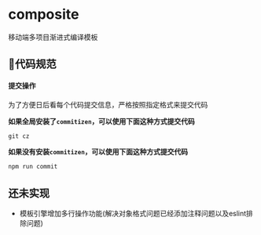 # composite
移动端多项目渐进式编译模板


## 代码规范

#### 提交操作
为了方便日后看每个代码提交信息，严格按照指定格式来提交代码

**如果全局安装了`commitizen`，可以使用下面这种方式提交代码**
```javascript
git cz
```
**如果没有安装`commitizen`，可以使用下面这种方式提交代码**
```javascript
npm run commit
```

## 还未实现

- 模板引擎增加多行操作功能(解决对象格式问题已经添加注释问题以及eslint排除问题)
